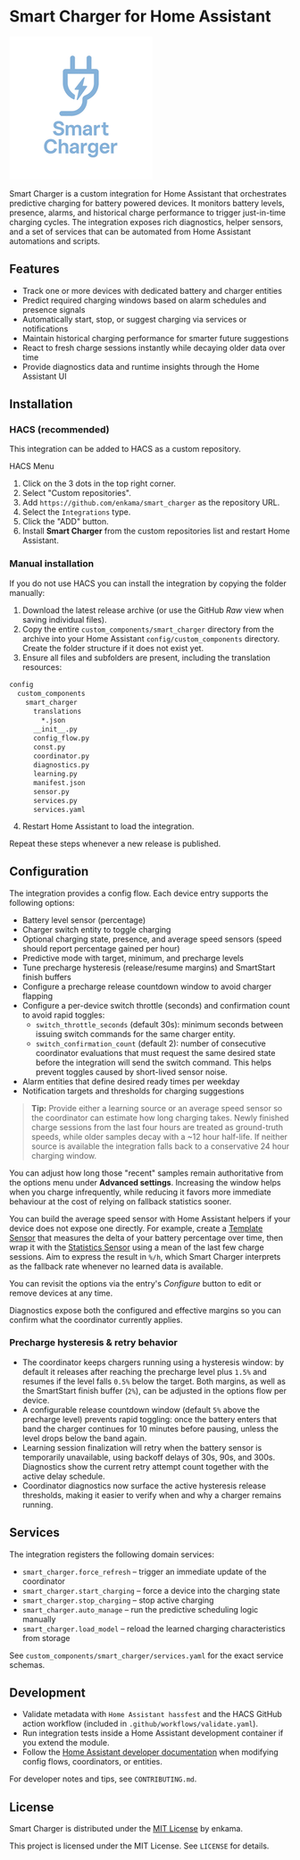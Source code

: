 # Smart Charger for Home Assistant

  <img alt="Smart Charger logo" src="https://raw.githubusercontent.com/enkama/smart_charger/master/logo/icon.png">

Smart Charger is a custom integration for Home Assistant that orchestrates predictive charging for battery powered devices. It monitors battery levels, presence, alarms, and historical charge performance to trigger just-in-time charging cycles. The integration exposes rich diagnostics, helper sensors, and a set of services that can be automated from Home Assistant automations and scripts.

## Features

- Track one or more devices with dedicated battery and charger entities
- Predict required charging windows based on alarm schedules and presence signals
- Automatically start, stop, or suggest charging via services or notifications
- Maintain historical charging performance for smarter future suggestions
- React to fresh charge sessions instantly while decaying older data over time
- Provide diagnostics data and runtime insights through the Home Assistant UI

## Installation

### HACS (recommended)

This integration can be added to HACS as a custom repository.

HACS Menu

1. Click on the 3 dots in the top right corner.
2. Select "Custom repositories".
3. Add `https://github.com/enkama/smart_charger` as the repository URL.
4. Select the `Integrations` type.
5. Click the "ADD" button.
6. Install **Smart Charger** from the custom repositories list and restart Home Assistant.

### Manual installation

If you do not use HACS you can install the integration by copying the folder manually:

1. Download the latest release archive (or use the GitHub *Raw* view when saving individual files).
2. Copy the entire `custom_components/smart_charger` directory from the archive into your Home Assistant `config/custom_components` directory. Create the folder structure if it does not exist yet.
3. Ensure all files and subfolders are present, including the translation resources:

```
config
  custom_components
    smart_charger
      translations
        *.json
      __init__.py
      config_flow.py
      const.py
      coordinator.py
      diagnostics.py
      learning.py
      manifest.json
      sensor.py
      services.py
      services.yaml
```

4. Restart Home Assistant to load the integration.

Repeat these steps whenever a new release is published.

## Configuration

The integration provides a config flow. Each device entry supports the following options:

- Battery level sensor (percentage)
- Charger switch entity to toggle charging
- Optional charging state, presence, and average speed sensors (speed should report percentage gained per hour)
- Predictive mode with target, minimum, and precharge levels
- Tune precharge hysteresis (release/resume margins) and SmartStart finish buffers
- Configure a precharge release countdown window to avoid charger flapping
- Configure a per-device switch throttle (seconds) and confirmation count to avoid rapid toggles:
  - `switch_throttle_seconds` (default 30s): minimum seconds between issuing switch commands for the same charger entity.
  - `switch_confirmation_count` (default 2): number of consecutive coordinator evaluations that must request the same desired state before the integration will send the switch command. This helps prevent toggles caused by short-lived sensor noise.
- Alarm entities that define desired ready times per weekday
- Notification targets and thresholds for charging suggestions

> **Tip:** Provide either a learning source or an average speed sensor so the coordinator can estimate how long charging takes. Newly finished charge sessions from the last four hours are treated as ground-truth speeds, while older samples decay with a ~12 hour half-life. If neither source is available the integration falls back to a conservative 24 hour charging window.

You can adjust how long those "recent" samples remain authoritative from the options menu under **Advanced settings**. Increasing the window helps when you charge infrequently, while reducing it favors more immediate behaviour at the cost of relying on fallback statistics sooner.

You can build the average speed sensor with Home Assistant helpers if your device does not expose one directly. For example, create a [Template Sensor](https://www.home-assistant.io/integrations/template/) that measures the delta of your battery percentage over time, then wrap it with the [Statistics Sensor](https://www.home-assistant.io/integrations/statistics/) using a mean of the last few charge sessions. Aim to express the result in `%/h`, which Smart Charger interprets as the fallback rate whenever no learned data is available.

You can revisit the options via the entry's *Configure* button to edit or remove devices at any time.

Diagnostics expose both the configured and effective margins so you can confirm what the coordinator currently applies.

### Precharge hysteresis & retry behavior

- The coordinator keeps chargers running using a hysteresis window: by default it releases after reaching the precharge level plus `1.5%` and resumes if the level falls `0.5%` below the target. Both margins, as well as the SmartStart finish buffer (`2%`), can be adjusted in the options flow per device.
- A configurable release countdown window (default `5%` above the precharge level) prevents rapid toggling: once the battery enters that band the charger continues for 10 minutes before pausing, unless the level drops below the band again.
- Learning session finalization will retry when the battery sensor is temporarily unavailable, using backoff delays of 30s, 90s, and 300s. Diagnostics show the current retry attempt count together with the active delay schedule.
- Coordinator diagnostics now surface the active hysteresis release thresholds, making it easier to verify when and why a charger remains running.

## Services

The integration registers the following domain services:

- `smart_charger.force_refresh` – trigger an immediate update of the coordinator
- `smart_charger.start_charging` – force a device into the charging state
- `smart_charger.stop_charging` – stop active charging
- `smart_charger.auto_manage` – run the predictive scheduling logic manually
- `smart_charger.load_model` – reload the learned charging characteristics from storage

See `custom_components/smart_charger/services.yaml` for the exact service schemas.

## Development

- Validate metadata with `Home Assistant hassfest` and the HACS GitHub action workflow (included in `.github/workflows/validate.yaml`).
- Run integration tests inside a Home Assistant development container if you extend the module.
- Follow the [Home Assistant developer documentation](https://developers.home-assistant.io/) when modifying config flows, coordinators, or entities.

For developer notes and tips, see `CONTRIBUTING.md`.

## License

Smart Charger is distributed under the [MIT License](LICENSE) by enkama.

This project is licensed under the MIT License. See `LICENSE` for details.
